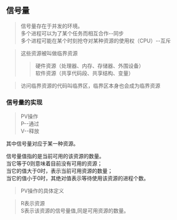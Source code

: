 ## 信号量
> 信号量存在于并发的环境。  
> 多个进程可以为了某个任务而相互合作--同步  
> 多个进程可能在某个时刻抢夺对某种资源的使用权（CPU）--互斥  

> 这些资源被叫做临界资源  
> > 硬件资源（处理器、内存、存储器、外围设备）  
> > 软件资源（共享代码段、共享结构、变量）  

> 访问临界资源的代码叫临界区，临界区本身也会成为临界资源  

### 信号量的实现
> PV操作   
> P--通过  
> V--释放  

其中信号量对应于某一种资源。  

信号量值指的是当前可用的该资源的数量。  
当它等于0则意味着目前没有可用的资源；  
当它的值大于0时，表示当前可用资源的数量；  
当它的值小于0时，其绝对值表示等待使用该资源的进程个数。  

> PV操作的具体定义  

> R表示资源  
> S表示该资源的信号量值,同是可用资源的数量。  
